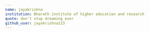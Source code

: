 ```yaml
---
name: jayakrishna
institution: Bharath institute of higher education and research
quote: don't stop dreaming ever
github_user: jayakrishna123
---
```

